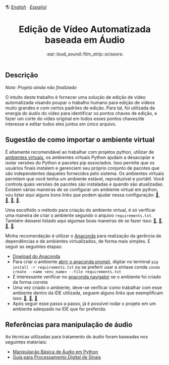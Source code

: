 :earth_americas:
*[English](README-en.md) ∙ [Español](README-es.md)*

<h1 align="center">Edição de Vídeo Automatizada baseada em Áudio</h1>

<div align="center">
 :ear::loud_sound::film_strip::scissors:
</div>

<br />

## Descrição

*Note: Projeto ainda não finalizado*

O intuito deste trabalho é fornecer uma solução de edição de vídeo automatizada visando poupar o trabalho humano para edição de vídeos muito grandes e com certos padrões de edição. Para tal, foi utilizada da energia do áudio do vídeo para identificar os pontos chaves de edição, e fazer um corte do vídeo original em todos esses pontos chaves/de interesse e editar todos eles juntos em único arquivo.

## Sugestão de como importar o ambiente virtual

É altamente recomendável ao trabalhar com projetos python, utilizar de [ambientes virtuais](https://csguide.cs.princeton.edu/software/virtualenv), os ambientes virtuais Python ajudam a desacoplar e isolar versões do Python e pacotes pip associados. Isso permite que os usuários finais instalem e gerenciem seu próprio conjunto de pacotes que são independentes daqueles fornecidos pelo sistema. Os ambientes virtuais permitem que você tenha um ambiente estável, reproduzível e portátil. Você controla quais versões de pacotes são instaladas e quando são atualizadas.
Existem várias maneiras de se configurar um ambiente virtual em python, vou listar aqui alguns bons links que podem ajudar nessa configuração: [:link:](https://docs.python.org/3/library/venv.html), [:link:](https://realpython.com/lessons/creating-virtual-environment/), [:link:](https://towardsdatascience.com/virtual-environments-for-absolute-beginners-what-is-it-and-how-to-create-one-examples-a48da8982d4b), [:link:](https://conda.io/projects/conda/en/latest/user-guide/tasks/manage-environments.html).

Uma escolhido o método para criação do ambiente virtual, é só verificar uma maneira de criar o ambiente segundo o arquivo  `requirements.txt`. Também deixarei listado aqui algumas boas maneiras de se fazer isso: [:link:](https://developer.akamai.com/blog/2017/06/21/how-building-virtual-python-environment), [:link:](https://gist.github.com/luiscape/19d2d73a8c7b59411a2fb73a697f5ed4), [:link:](https://www.jetbrains.com/help/pycharm/managing-dependencies.html), [:link:](https://www.codegrepper.com/code-examples/python/conda+create+requirements.txt).

Minha recomendação é utilizar o [Anaconda](https://conda.io/projects/conda/en/latest/index.html) para realização da gerência de dependências e de ambientes virtualizados, de forma mais simples. E seguir as seguintes etapas:

- [Dowload do Anaconda](https://www.anaconda.com/products/individual)
- Para criar o ambiente [abrir o anaconda prompt](https://stackoverflow.com/questions/47914980/how-to-access-anaconda-command-prompt-in-windows-10-64-bit/55545141#:~:text=Go%20with%20the%20mouse%20to,%22Anaconda%20Prompt%22%20will%20open.), digitar no terminal `pip install -r requirements.txt` ou se preferir usar a sintaxe conda `conda create --name <env_name> --file requirements.txt`
- É interessante verificar no [anaconda navigator](https://docs.anaconda.com/anaconda/navigator/getting-started/) se o ambiente foi criado da forma correta
- Uma vez criado o ambiente, deve-se verificar como trabalhar com esse ambiente dentro da IDE utilizada, seguem alguns links que exemplificam isso: [:link:](https://www.jetbrains.com/help/pycharm/conda-support-creating-conda-virtual-environment.html), [:link:](https://stackoverflow.com/questions/43351596/activating-anaconda-environment-in-vscode), [:link:](https://docs.anaconda.com/anaconda/user-guide/tasks/integration/sublime/)
- Após seguir esse passo a passo, já é possível rodar o projeto em um ambiente adequado na IDE que for preferida.

## Referências para manipulação de áudio

As técnicas utilizadas para tratamento do áudio foram baseadas nos seguintes materiais: 
- [Manipulação Básica de Áudio em Python](https://medium.com/behavioral-signals-ai/basic-audio-handling-d4cc9c70d64d)
- [Guia para Processamento Digital de Sinais](https://www.dspguide.com/)




